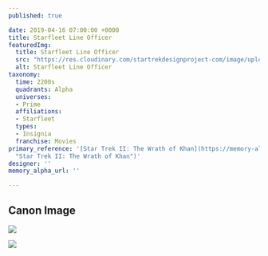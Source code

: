 ```yaml
---
published: true

date: 2019-04-16 07:00:00 +0000
title: Starfleet Line Officer
featuredImg:
  title: Starfleet Line Officer
  src: "https://res.cloudinary.com/startrekdesignproject-com/image/upload/v1555444527/StarfleetLineOfficer.png"
  alt: Starfleet Line Officer
taxonomy:
  time: 2200s
  quadrants: Alpha
  universes:
  - Prime
  affiliations:
  - Starfleet
  types:
  - Insignia
  franchise: Movies
primary_reference: '[Star Trek II: The Wrath of Khan](https://memory-alpha.fandom.com/wiki/Star_Trek_II:_The_Wrath_of_Khan
  "Star Trek II: The Wrath of Khan")'
designer: ''
memory_alpha_url: ''

---
```

## Canon Image

![](https://res.cloudinary.com/startrekdesignproject-com/image/upload/v1555444527/StarfleetLineOfficer2.jpg)

![](https://res.cloudinary.com/startrekdesignproject-com/image/upload/v1555444527/StarfleetLineOfficer1.jpg)